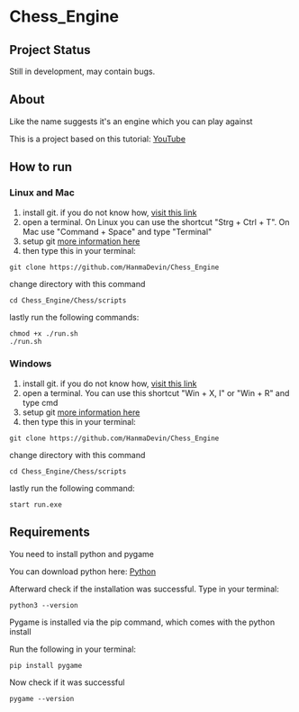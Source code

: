 # Chess_Engine
## Project Status

Still in development, may contain bugs. 

## About

Like the name suggests it's an engine which you can play against

This is a project based on this tutorial:
[YouTube](https://www.youtube.com/watch?v=EnYui0e73Rs)

## How to run
### Linux and Mac

1. install git. if you do not know how, [visit this link](https://git-scm.com/book/en/v2/Getting-Started-Installing-Git)
2. open a terminal. On Linux you can use the shortcut "Strg + Ctrl + T". On Mac use "Command + Space" and type "Terminal"
3. setup git [more information here](https://git-scm.com/book/en/v2/Getting-Started-First-Time-Git-Setup)
4. then type this in your terminal:
```shell
git clone https://github.com/HanmaDevin/Chess_Engine
```
change directory with this command
```shell
cd Chess_Engine/Chess/scripts
```
lastly run the following commands:
```shell
chmod +x ./run.sh
./run.sh
```
### Windows

1. install git. if you do not know how, [visit this link](https://git-scm.com/book/en/v2/Getting-Started-Installing-Git)
2. open a terminal. You can use this shortcut "Win + X, I" or "Win + R" and type cmd
3. setup git [more information here](https://git-scm.com/book/en/v2/Getting-Started-First-Time-Git-Setup)
4. then type this in your terminal:
```shell
git clone https://github.com/HanmaDevin/Chess_Engine
```
change directory with this command
```shell
cd Chess_Engine/Chess/scripts
```
lastly run the following command:
```shell
start run.exe
```

## Requirements

You need to install python and pygame

You can download python here:
[Python](https://www.python.org/downloads/)

Afterward check if the installation was successful. Type in your terminal:
```shell
python3 --version
```

Pygame is installed via the pip command, which comes 
with the python install

Run the following in your terminal:

```shell
pip install pygame
```
Now check if it was successful
```shell
pygame --version
```

